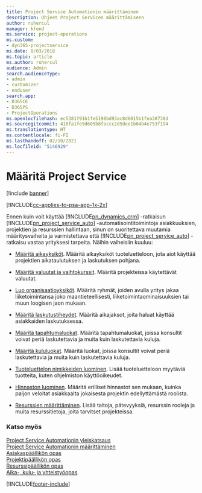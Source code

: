 ```yaml
---
title: Project Service Automationin määrittäminen
description: Ohjeet Project Servicen määrittämiseen
author: ruhercul
manager: kfend
ms.service: project-operations
ms.custom:
- dyn365-projectservice
ms.date: 8/03/2018
ms.topic: article
ms.author: ruhercul
audience: Admin
search.audienceType:
- admin
- customizer
- enduser
search.app:
- D365CE
- D365PS
- ProjectOperations
ms.openlocfilehash: ec5381f91b1fe5198bd93ac8d6015b1fea38738d
ms.sourcegitcommit: 418fa1fe9d605b8faccc2d5dee1b04b4e753f194
ms.translationtype: HT
ms.contentlocale: fi-FI
ms.lasthandoff: 02/10/2021
ms.locfileid: "5146929"
---
```

# <a name="configure-project-service"></a>Määritä Project Service

[!include [banner](../includes/psa-now-project-operations.md)]

[!INCLUDE[cc-applies-to-psa-app-1x-2x](../includes/cc-applies-to-psa-app-1x-2x.md)]

Ennen kuin voit käyttää [!INCLUDE[pn_dynamics_crm](../includes/pn-dynamics-crm.md)] -ratkaisun [!INCLUDE[pn_project_service_auto](../includes/pn-project-service-auto.md)] -automatisointitoimintoja asiakkuuksien, projektien ja resurssien hallintaan, sinun on suoritettava muutamia määritysvaiheita ja varmistettava että [!INCLUDE[pn_project_service_auto](../includes/pn-project-service-auto.md)] -ratkaisu vastaa yrityksesi tarpeita. Näihin vaiheisiin kuuluu:  
  
-   [Määritä aikayksiköt](../psa/set-up-time-units.md). Määritä aikayksiköt tuoteluetteloon, jota aiot käyttää projektien aikataulutuksen ja laskutuksen pohjana.  
  
-   [Määritä valuutat ja vaihtokurssit](../psa/set-up-currencies-exchange-rates.md). Määritä projekteissa käytettävät valuutat.  
  
-   [Luo organisaatioyksiköt](../psa/create-organizational-units.md). Määritä ryhmät, joiden avulla yritys jakaa liiketoimintansa joko maantieteellisesti,  liiketoimintaominaisuuksien tai muun loogisen jaon mukaan.  
  
-   [Määritä laskutustiheydet](../psa/set-up-invoice-frequencies.md). Määritä aikajaksot, joita haluat käyttää asiakkaiden laskutuksessa.  
  
-   [Määritä tapahtumaluokat](../psa/configure-transaction-categories.md). Määritä tapahtumaluokat, joissa konsultit voivat periä laskutettavia ja muita kuin laskutettavia kuluja.  
  
-   [Määritä kululuokat](../psa/configure-expense-categories.md). Määritä luokat, joissa konsultit voivat periä laskutettavia ja muita kuin laskutettavia kuluja.  
  
-   [Tuoteluettelon nimikkeiden luominen](../psa/create-product-catalog-items.md). Lisää tuoteluetteloon myytäviä tuotteita, kuten ohjelmiston käyttöoikeudet.  
  
-   [Hinnaston luominen](../psa/create-price-list.md). Määritä erilliset hinnastot sen mukaan, kuinka paljon veloitat asiakkaalta jokaisesta projektin edellyttämästä roolista.  
  
-   [Resurssien määrittäminen](../psa/set-up-resources.md). Lisää taitoja, pätevyyksiä, resurssin rooleja ja muita resurssitietoja, joita tarvitset projekteissa.  
  
### <a name="see-also"></a>Katso myös  
 [Project Service Automationin yleiskatsaus](../psa/overview.md)   
 [Project Service Automationin määrittäminen](../psa/configure.md)   
 [Asiakaspäällikön opas](../psa/account-manager-guide.md)   
 [Projektipäällikön opas](../psa/project-manager-guide.md)   
 [Resurssipäällikön opas](../psa/resource-manager-guide.md)   
 [Aika-, kulu- ja yhteistyöopas](../psa/time-expense-collaboration-guide.md)


[!INCLUDE[footer-include](../includes/footer-banner.md)]
